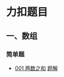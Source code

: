 # 力扣题目
## 一、数组
### 简单题
- [001 两数之和](https://leetcode-cn.com/problems/two-sum/) [题解](leetcode_001.py)
